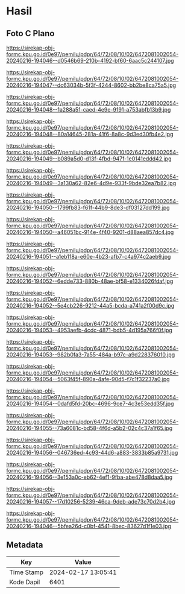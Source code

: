 # Hasil

## Foto C Plano

https://sirekap-obj-formc.kpu.go.id/0e97/pemilu/pdpr/64/72/08/10/02/6472081002054-20240216-194046--d0546b69-210b-4192-bf60-6aac5c244107.jpg

https://sirekap-obj-formc.kpu.go.id/0e97/pemilu/pdpr/64/72/08/10/02/6472081002054-20240216-194047--dc63034b-5f3f-4244-8602-bb2be8ca75a5.jpg

https://sirekap-obj-formc.kpu.go.id/0e97/pemilu/pdpr/64/72/08/10/02/6472081002054-20240216-194048--1a288a51-caed-4e9e-9191-a753abfb13b9.jpg

https://sirekap-obj-formc.kpu.go.id/0e97/pemilu/pdpr/64/72/08/10/02/6472081002054-20240216-194048--80a14645-281a-41f6-8a8c-9d3ed30fb4e2.jpg

https://sirekap-obj-formc.kpu.go.id/0e97/pemilu/pdpr/64/72/08/10/02/6472081002054-20240216-194049--b089a5d0-d13f-4fbd-947f-1e0141eddd42.jpg

https://sirekap-obj-formc.kpu.go.id/0e97/pemilu/pdpr/64/72/08/10/02/6472081002054-20240216-194049--3a130a62-82e6-4d9e-933f-9bde32ea7b82.jpg

https://sirekap-obj-formc.kpu.go.id/0e97/pemilu/pdpr/64/72/08/10/02/6472081002054-20240216-194050--1799fb83-f61f-44b9-8de3-df03127dd199.jpg

https://sirekap-obj-formc.kpu.go.id/0e97/pemilu/pdpr/64/72/08/10/02/6472081002054-20240216-194050--a46051bc-914e-4f40-9201-d88aea857dc4.jpg

https://sirekap-obj-formc.kpu.go.id/0e97/pemilu/pdpr/64/72/08/10/02/6472081002054-20240216-194051--a1eb118a-e60e-4b23-afb7-c4a974c2aeb9.jpg

https://sirekap-obj-formc.kpu.go.id/0e97/pemilu/pdpr/64/72/08/10/02/6472081002054-20240216-194052--6edde733-880b-48ae-bf58-e1334026fdaf.jpg

https://sirekap-obj-formc.kpu.go.id/0e97/pemilu/pdpr/64/72/08/10/02/6472081002054-20240216-194052--5e4cb226-9212-44a5-bcda-a741a2f00d9c.jpg

https://sirekap-obj-formc.kpu.go.id/0e97/pemilu/pdpr/64/72/08/10/02/6472081002054-20240216-194053--4953aefb-4cdc-4871-bdb5-4d195a766f0f.jpg

https://sirekap-obj-formc.kpu.go.id/0e97/pemilu/pdpr/64/72/08/10/02/6472081002054-20240216-194053--982b0fa3-7a55-484a-b97c-a9d228376010.jpg

https://sirekap-obj-formc.kpu.go.id/0e97/pemilu/pdpr/64/72/08/10/02/6472081002054-20240216-194054--5063f45f-890a-4afe-90d5-f7c1f32237a0.jpg

https://sirekap-obj-formc.kpu.go.id/0e97/pemilu/pdpr/64/72/08/10/02/6472081002054-20240216-194054--0dafd5fd-20bc-4696-9ce7-4c3e53edd35f.jpg

https://sirekap-obj-formc.kpu.go.id/0e97/pemilu/pdpr/64/72/08/10/02/6472081002054-20240216-194055--73a6081c-bd58-4f6d-a5b2-02c4c37a1f65.jpg

https://sirekap-obj-formc.kpu.go.id/0e97/pemilu/pdpr/64/72/08/10/02/6472081002054-20240216-194056--046736ed-4c93-44d6-a883-3833b85a9731.jpg

https://sirekap-obj-formc.kpu.go.id/0e97/pemilu/pdpr/64/72/08/10/02/6472081002054-20240216-194056--3e153a0c-eb62-4ef1-9fba-abe478d8daa5.jpg

https://sirekap-obj-formc.kpu.go.id/0e97/pemilu/pdpr/64/72/08/10/02/6472081002054-20240216-194057--17d10256-5239-46ca-9deb-ade73c70d2b4.jpg

https://sirekap-obj-formc.kpu.go.id/0e97/pemilu/pdpr/64/72/08/10/02/6472081002054-20240216-194046--5bfea26d-c0bf-4541-8bec-83627d1f1e03.jpg


## Metadata

| Key        | Value               |
| ---------- | ------------------- |
| Time Stamp | 2024-02-17 13:05:41 |
| Kode Dapil | 6401                |



